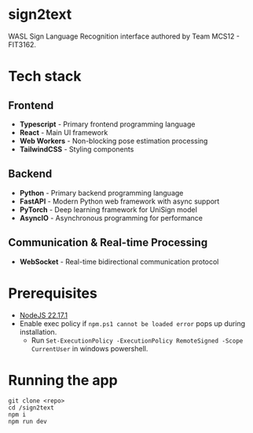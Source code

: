 # sign2text

WASL Sign Language Recognition interface authored by Team MCS12 - FIT3162.

# Tech stack

## Frontend

- **Typescript** - Primary frontend programming language
- **React** - Main UI framework
- **Web Workers** - Non-blocking pose estimation processing
- **TailwindCSS** - Styling components 

## Backend

- **Python** - Primary backend programming language
- **FastAPI** - Modern Python web framework with async support
- **PyTorch** - Deep learning framework for UniSign model
- **AsyncIO** - Asynchronous programming for performance

## Communication & Real-time Processing

- **WebSocket** - Real-time bidirectional communication protocol

# Prerequisites

- [NodeJS 22.17.1](https://nodejs.org/en/download)
- Enable exec policy if `npm.ps1 cannot be loaded error` pops up during installation.
  - Run `Set-ExecutionPolicy -ExecutionPolicy RemoteSigned -Scope CurrentUser` in windows powershell.

# Running the app

```
git clone <repo>
cd /sign2text
npm i
npm run dev
```

